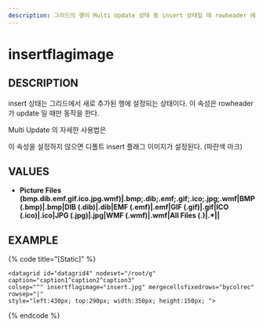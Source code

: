 ```yaml
---
description: 그리드의 행이 Multi Update 상태 중 insert 상태일 때 rowheader 에 표시할 이미지를 설정하는 속성이다.
---
```


# insertflagimage

## DESCRIPTION

insert 상태는 그리드에서 새로 추가된 행에 설정되는 상태이다. 이 속성은 rowheader 가 update 일 때만 동작을 한다.

Multi Update 의 자세한 사용법은

이 속성을 설정하지 않으면 디폴트 insert 플래그 이미지가 설정된다. \(파란색 마크\)

## VALUES

* **Picture Files \(bmp.dib.emf.gif.ico.jpg.wmf\)\|.bmp;.dib;.emf;.gif;.ico;.jpg;.wmf\|BMP \(.bmp\)\|.bmp\|DIB \(.dib\)\|.dib\|EMF \(.emf\)\|.emf\|GIF \(.gif\)\|.gif\|ICO \(.ico\)\|.ico\|JPG \(.jpg\)\|.jpg\|WMF \(.wmf\)\|.wmf\|All Files \(.\)\|.\*\|\|**

## EXAMPLE

{% code title="\[Static\]" %}
```markup
<datagrid id="datagrid4" nodeset="/root/g" caption="caption1^caption2^caption3" 
colsep="^" insertflagimage="insert.jpg" mergecellsfixedrows="bycolrec" rowsep="|" 
style="left:430px; top:290px; width:350px; height:150px; ">
```
{% endcode %}

